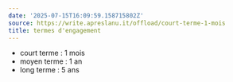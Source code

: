 ```yaml
---
date: '2025-07-15T16:09:59.158715802Z'
source: https://write.apreslanu.it/offload/court-terme-1-mois
title: termes d'engagement
---
```


- court terme : 1 mois
- moyen terme : 1 an
- long terme : 5 ans